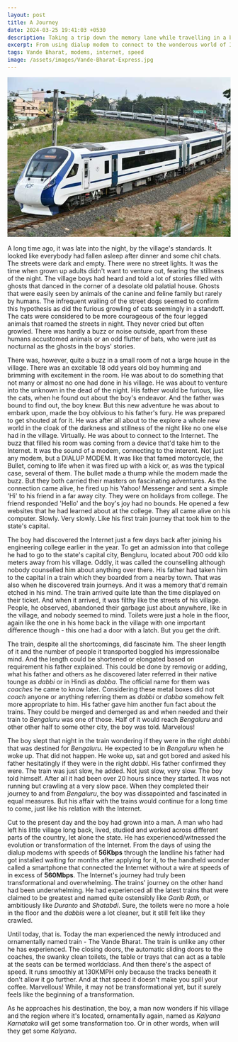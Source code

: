 ```yaml
---
layout: post
title: A Journey
date: 2024-03-25 19:41:03 +0530
description: Taking a trip down the memory lane while travelling in a brand new Vande Bharat Train
excerpt: From using dialup modem to connect to the wonderous world of Internet and taking train journeys at 30kmph, an engineer comes a long way.
tags: Vande Bharat, modems, internet, speed
image: /assets/images/Vande-Bharat-Express.jpg
---
```

<img src="/assets/images/Vande-Bharat-Express.jpg" class="rounded mx-auto img-thumbnail d-block col-md-4" alt="Vande Bharat Exp" />

A long time ago, it was late into the night, by the village's standards. It looked like everybody had fallen asleep after dinner and some chit chats. The streets were dark and empty. There were no street lights. It was the time when grown up adults didn't want to venture out, fearing the stillness of the night. The village boys had heard and told a lot of stories filled with ghosts that danced in the corner of a desolate old palatial house. Ghosts that were easily seen by animals of the canine and feline family but rarely by humans. The infrequent wailing of the street dogs seemed to confirm this hypothesis as did the furious growling of cats seemingly in a standoff. The cats were considered to be more courageous of the four legged animals that roamed the streets in night. They never cried but often growled. There was hardly a buzz or noise outside, apart from these humans accustomed animals or an odd flutter of bats, who were just as nocturnal as the ghosts in the boys' stories.

There was, however, quite a buzz in a small room of not a large house in the village. There was an excitable 18 odd years old boy humming and brimming with excitement in the room. He was about to do something that not many or almost no one had done in his village. He was about to venture into the unknown in the dead of the night. His father would be furious, like the cats, when he found out about the boy's endeavor. And the father was bound to find out, the boy knew. But this new adventure he was about to embark upon, made the boy oblvious to his father's fury. He was prepared to get shouted at for it. He was after all about to the explore a whole new world in the cloak of the darkness and stillness of the night like no one else had in the village. Virtually. He was about to connect to the Internet. The buzz that filled his room was coming from a device that'd take him to the Internet. It was the sound of a modem, connecting to the interent. Not just any modem, but a DIALUP MODEM. It was like that famed motorcycle, the Bullet, coming to life when it was fired up with a kick or, as was the typical case, several of them. The bullet made a thump while the modem made the buzz. But they both carried their masters on fascinating adventures. As the connection came alive, he fired up his Yahoo! Messenger and sent a simple 'Hi' to his friend in a far away city. They were on holidays from college. The friend responded 'Hello' and the boy's joy had no bounds. He opened a few websites that he had learned about at the college. They all came alive on his computer. Slowly. Very slowly. Like his first train journey that took him to the state's capital.

The boy had discovered the Internet just a few days back after joining his engineering college earlier in the year. To get an admission into that college he had to go to the state's capital city, Bengluru, located about 700 odd kilo meters away from his village. Oddly, it was called the counselling although nobody counselled him about anything over there. His father had taken him to the capital in a train which they boarded from a nearby town. That was also when he discovered train journeys. And it was a memory that'd remain etched in his mind. The train arrived quite late than the time displayed on their ticket. And when it arrived, it was filthy like the streets of his village. People, he observed, abandoned their garbage just about anywhere, like in the village, and nobody seemed to mind. Toilets were just a hole in the floor, again like the one in his home back in the village with one important difference though - this one had a door with a latch. But you get the drift.

The train, despite all the shortcomings, did fascinate him. The sheer length of it and the number of people it transported boggled his impressionalbe mind. And the length could be shortened or elongated based on requirement his father explained. This could be done by removig or adding, what his father and others as he discovered later referred in their native tounge as *dabbi* or in Hindi as *dabba*. The official name for them was *coaches* he came to know later. Considering these metal boxes did not *coach* anyone or anything referring them as *dabbi* or *dabba* somehow felt more appropriate to him. His father gave him another fun fact about the trains. They could be merged and demerged as and when needed and their train to *Bengaluru* was one of those. Half of it would reach *Bengaluru* and other other half to some other city, the boy was told. Marvelous!

The boy slept that night in the train wondering if they were in the right *dabbi* that was destined for *Bengaluru*. He expected to be in *Bengaluru* when he woke up. That did not happen. He woke up, sat and got bored and asked his father hesitatingly if they were in the right *dabbi*. His father confirmed they were. The train was just slow, he added. Not just slow, very slow. The boy told himself. After all it had been over 20 hours since they started. It was not running but crawling at a very slow pace. When they completed their journey to and from *Bengaluru*, the boy was dissapointed and fascinated in equal measures. But his affair with the trains would continue for a long time to come, just like his relation with the Internet.

Cut to the present day and the boy had grown into a man. A man who had left his little village long back, lived, studied and worked across different parts of the country, let alone the state. He has experienced/witnessed the evolution or transformation of the Internet. From the days of using the dialup modems with speeds of **56Kbps** through the landline his father had got installed waiting for months after applying for it, to the handheld wonder called a smartphone that connected the Internet without a wire at speeds of in excess of **560Mbps**. The Internet's journey had truly been transformational and overwhelming. The trains' journey on the other hand had been underwhelming. He had experienced all the latest trains that were claimed to be greatest and named quite ostensibly like *Garib Rath*, or ambitiously like *Duranto* and *Shatabdi*. Sure, the toilets were no more a hole in the floor and the *dabbis* were a lot cleaner, but it still felt like they crawled.

Until today, that is. Today the man experienced the newly introduced and ornamentally named train - The Vande Bharat. The train is unlike any other he has experienced. The closing doors, the automatic sliding doors to the coaches, the swanky clean toilets, the table or trays that can act as a table at the seats can be termed worldclass. And then there's the aspect of speed. It runs smoothly at 130KMPH only because the tracks beneath it don't allow it go further. And at that speed it doesn't make you spill your coffee. Marvellous! While, it may not be transformational yet, but it surely feels like the beginning of a transformation.

As he approaches his destination, the boy, a man now wonders if his village and the region where it's located, ornamentally again, named as *Kalyana Karnataka* will get some transformation too. Or in other words, when will they get some *Kalyana*.






